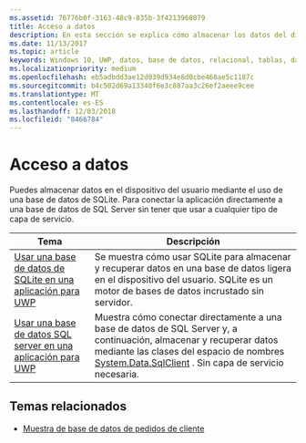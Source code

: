 ```yaml
---
ms.assetid: 76776b0f-3163-48c9-835b-3f4213968079
title: Acceso a datos
description: En esta sección se explica cómo almacenar los datos del dispositivo en una base de datos privada mediante la asignación relacional de objetos en aplicaciones para la Plataforma universal de Windows (UWP).
ms.date: 11/13/2017
ms.topic: article
keywords: Windows 10, UWP, datos, base de datos, relacional, tablas, data, database, relational, tables, sqlite
ms.localizationpriority: medium
ms.openlocfilehash: eb5adbdd3ae12d039d934e8d0cbe468ae5c1187c
ms.sourcegitcommit: b4c502d69a13340f6e3c887aa3c26ef2aeee9cee
ms.translationtype: MT
ms.contentlocale: es-ES
ms.lasthandoff: 12/03/2018
ms.locfileid: "8466784"
---
```

# <a name="data-access"></a>Acceso a datos

Puedes almacenar datos en el dispositivo del usuario mediante el uso de una base de datos de SQLite. Para conectar la aplicación directamente a una base de datos de SQL Server sin tener que usar a cualquier tipo de capa de servicio.

| Tema | Descripción|
|-------|------------|
| [Usar una base de datos de SQLite en una aplicación para UWP](sqlite-databases.md) | Se muestra cómo usar SQLite para almacenar y recuperar datos en una base de datos ligera en el dispositivo del usuario. SQLite es un motor de bases de datos incrustado sin servidor. |
| [Usar una base de datos SQL server en una aplicación para UWP](sql-server-databases.md) | Muestra cómo conectar directamente a una base de datos de SQL Server y, a continuación, almacenar y recuperar datos mediante las clases del espacio de nombres [System.Data.SqlClient](https://msdn.microsoft.com/library/system.data.sqlclient.aspx) . Sin capa de servicio necesaria. |

## <a name="related-topics"></a>Temas relacionados

* [Muestra de base de datos de pedidos de cliente](https://github.com/Microsoft/Windows-appsample-customers-orders-database)
